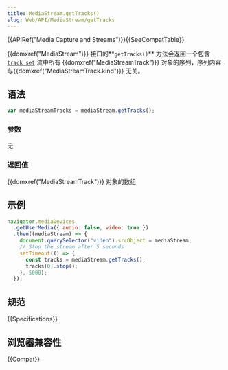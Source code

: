 ```yaml
---
title: MediaStream.getTracks()
slug: Web/API/MediaStream/getTracks
---
```


{{APIRef("Media Capture and Streams")}}{{SeeCompatTable}}

{{domxref("MediaStream")}} 接口的**`getTracks()`** 方法会返回一个包含 [`track set`](https://www.w3.org/TR/mediacapture-streams/#track-set) 流中所有 {{domxref("MediaStreamTrack")}} 对象的序列，序列内容与{{domxref("MediaStreamTrack.kind")}} 无关。

## 语法

```js
var mediaStreamTracks = mediaStream.getTracks();
```

### 参数

无

### 返回值

{{domxref("MediaStreamTrack")}} 对象的数组

## 示例

```js
navigator.mediaDevices
  .getUserMedia({ audio: false, video: true })
  .then((mediaStream) => {
    document.querySelector("video").srcObject = mediaStream;
    // Stop the stream after 5 seconds
    setTimeout(() => {
      const tracks = mediaStream.getTracks();
      tracks[0].stop();
    }, 5000);
  });
```

## 规范

{{Specifications}}

## 浏览器兼容性

{{Compat}}
